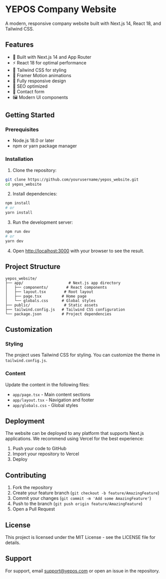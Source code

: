 # YEPOS Company Website

A modern, responsive company website built with Next.js 14, React 18, and Tailwind CSS.

## Features

- 🚀 Built with Next.js 14 and App Router
- ⚡️ React 18 for optimal performance
- 🎨 Tailwind CSS for styling
- 🔄 Framer Motion animations
- 📱 Fully responsive design
- 🎯 SEO optimized
- 📝 Contact form
- 🖼 Modern UI components

## Getting Started

### Prerequisites

- Node.js 18.0 or later
- npm or yarn package manager

### Installation

1. Clone the repository:
```bash
git clone https://github.com/yourusername/yepos_website.git
cd yepos_website
```

2. Install dependencies:
```bash
npm install
# or
yarn install
```

3. Run the development server:
```bash
npm run dev
# or
yarn dev
```

4. Open [http://localhost:3000](http://localhost:3000) with your browser to see the result.

## Project Structure

```
yepos_website/
├── app/                    # Next.js app directory
│   ├── components/        # React components
│   ├── layout.tsx        # Root layout
│   ├── page.tsx         # Home page
│   └── globals.css      # Global styles
├── public/               # Static assets
├── tailwind.config.js   # Tailwind CSS configuration
└── package.json         # Project dependencies
```

## Customization

### Styling

The project uses Tailwind CSS for styling. You can customize the theme in `tailwind.config.js`.

### Content

Update the content in the following files:
- `app/page.tsx` - Main content sections
- `app/layout.tsx` - Navigation and footer
- `app/globals.css` - Global styles

## Deployment

The website can be deployed to any platform that supports Next.js applications. We recommend using Vercel for the best experience:

1. Push your code to GitHub
2. Import your repository to Vercel
3. Deploy

## Contributing

1. Fork the repository
2. Create your feature branch (`git checkout -b feature/AmazingFeature`)
3. Commit your changes (`git commit -m 'Add some AmazingFeature'`)
4. Push to the branch (`git push origin feature/AmazingFeature`)
5. Open a Pull Request

## License

This project is licensed under the MIT License - see the LICENSE file for details.

## Support

For support, email support@yepos.com or open an issue in the repository.
